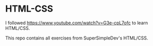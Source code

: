 # HTML-CSS
 I followed https://www.youtube.com/watch?v=G3e-cpL7ofc to learn HTML/CSS.
	
 This repo contains all exercises from SuperSimpleDev's HTML/CSS.
